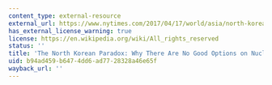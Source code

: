 ```yaml
---
content_type: external-resource
external_url: https://www.nytimes.com/2017/04/17/world/asia/north-korea-nuclear-weapons-missiles-sanctions.html
has_external_license_warning: true
license: https://en.wikipedia.org/wiki/All_rights_reserved
status: ''
title: 'The North Korean Paradox: Why There Are No Good Options on Nuclear Arms'
uid: b94ad459-b647-4dd6-ad77-28328a46e65f
wayback_url: ''
---
```

